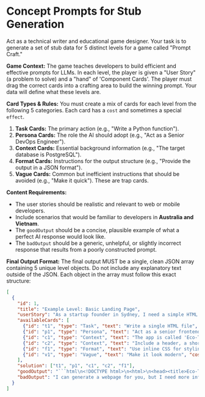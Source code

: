 # Concept Prompts for Stub Generation
Act as a technical writer and educational game designer. Your task is to generate a set of stub data for 5 distinct levels for a game called "Prompt Craft."

**Game Context:**
The game teaches developers to build efficient and effective prompts for LLMs. In each level, the player is given a "User Story" (a problem to solve) and a "hand" of 'Component Cards'. The player must drag the correct cards into a crafting area to build the winning prompt. Your data will define what these levels are.

**Card Types & Rules:**
You must create a mix of cards for each level from the following 5 categories. Each card has a `cost` and sometimes a special `effect`.
1.  **Task Cards:** The primary action (e.g., "Write a Python function").
2.  **Persona Cards:** The role the AI should adopt (e.g., "Act as a Senior DevOps Engineer").
3.  **Context Cards:** Essential background information (e.g., "The target database is PostgreSQL").
4.  **Format Cards:** Instructions for the output structure (e.g., "Provide the output in a JSON format").
5.  **Vague Cards:** Common but inefficient instructions that should be avoided (e.g., "Make it quick"). These are trap cards.

**Content Requirements:**
- The user stories should be realistic and relevant to web or mobile developers.
- Include scenarios that would be familiar to developers in **Australia and Vietnam**.
- The `goodOutput` should be a concise, plausible example of what a perfect AI response would look like.
- The `badOutput` should be a generic, unhelpful, or slightly incorrect response that results from a poorly constructed prompt.

**Final Output Format:**
The final output MUST be a single, clean JSON array containing 5 unique level objects. Do not include any explanatory text outside of the JSON. Each object in the array must follow this exact structure:

```json
[
  {
    "id": 1,
    "title": "Example Level: Basic Landing Page",
    "userStory": "As a startup founder in Sydney, I need a simple HTML landing page for my new 'Eco-Tracker' mobile app to collect user sign-ups.",
    "availableCards": [
      {"id": "t1", "type": "Task", "text": "Write a single HTML file", "cost": 10, "effect": null},
      {"id": "p1", "type": "Persona", "text": "Act as a senior frontend developer", "cost": 15, "effect": null},
      {"id": "c1", "type": "Context", "text": "The app is called 'Eco-Tracker'", "cost": 5, "effect": null},
      {"id": "c2", "type": "Context", "text": "Include a header, a short description, and an email sign-up form", "cost": 15, "effect": null},
      {"id": "f1", "type": "Format", "text": "Use inline CSS for styling", "cost": 5, "effect": null},
      {"id": "v1", "type": "Vague", "text": "Make it look modern", "cost": 2, "effect": "Adds 3x Energy Multiplier"}
    ],
    "solution": ["t1", "p1", "c1", "c2", "f1"],
    "goodOutput": "```html\n<!DOCTYPE html>\n<html>\n<head><title>Eco-Tracker</title>...</head>\n<body>\n  <h1>Welcome to Eco-Tracker!</h1>\n  <p>Your personal guide to a sustainable lifestyle.</p>\n  <form>...</form>\n</body>\n</html>\n```",
    "badOutput": "I can generate a webpage for you, but I need more information. What should the content of the page be? What is the name of your app?"
  }
]